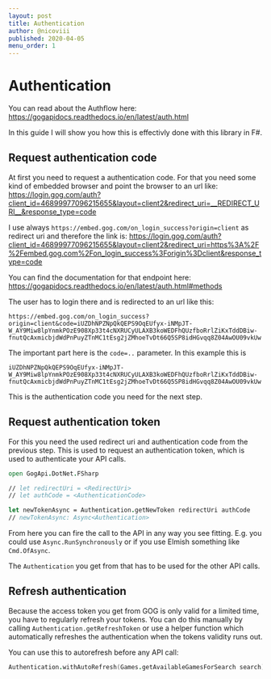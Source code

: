 ```yaml
---
layout: post
title: Authentication
author: @nicoviii
published: 2020-04-05
menu_order: 1
---
```

# Authentication

You can read about the Authflow here:
<https://gogapidocs.readthedocs.io/en/latest/auth.html>

In this guide I will show you how this is effectivly done with this library in F#.

## Request authentication code

At first you need to request a authentication code. For that you need some kind of embedded
browser and point the browser to an url like:  
<https://login.gog.com/auth?client_id=46899977096215655&layout=client2&redirect_uri=__REDIRECT_URI__&response_type=code>

I use always `https://embed.gog.com/on_login_success?origin=client` as redirect uri and therefore the link is:
<https://login.gog.com/auth?client_id=46899977096215655&layout=client2&redirect_uri=https%3A%2F%2Fembed.gog.com%2Fon_login_success%3Forigin%3Dclient&response_type=code>

You can find the documentation for that endpoint here:  
<https://gogapidocs.readthedocs.io/en/latest/auth.html#methods>

The user has to login there and is redirected to an url like this:

    https://embed.gog.com/on_login_success?origin=client&code=iUZDhNPZNpQkQEPS9OqEUfyx-iNMpJT-W_AY9Miw8lpYnmkPOzE908Xp33t4cNXRUCyULAXB3koWEDFhQUzfboRrlZiKxTddDBiw-fnutQcAxmicbjdWdPnPuyZTnMC1tEsg2jZMhoeTvDt66Q5SP8idHGvqq8Z04AwOU09vkUw

The important part here is the `code=..` parameter. In this example this is

    iUZDhNPZNpQkQEPS9OqEUfyx-iNMpJT-W_AY9Miw8lpYnmkPOzE908Xp33t4cNXRUCyULAXB3koWEDFhQUzfboRrlZiKxTddDBiw-fnutQcAxmicbjdWdPnPuyZTnMC1tEsg2jZMhoeTvDt66Q5SP8idHGvqq8Z04AwOU09vkUw

This is the authentication code you need for the next step.

## Request authentication token

For this you need the used redirect uri and authentication code from the previous step. This is used to request
an authentication token, which is used to authenticate your API calls.

```fsharp
open GogApi.DotNet.FSharp

// let redirectUri = <RedirectUri>
// let authCode = <AuthenticationCode>

let newTokenAsync = Authentication.getNewToken redirectUri authCode
// newTokenAsync: Async<Authentication>
```

From here you can fire the call to the API in any way you see fitting.
E.g. you could use `Async.RunSynchronously` or if you use Elmish something like
`Cmd.OfAsync`.

The `Authentication` you get from that has to be used for the other API calls.

## Refresh authentication

Because the access token you get from GOG is only valid for a limited time, you
have to regularly refresh your tokens. You can do this manually by calling
`Authentication.getRefreshToken` or use a helper function which automatically
refreshes the authentication when the tokens validity runs out.

You can use this to autorefresh before any API call:

```fsharp
Authentication.withAutoRefresh(Games.getAvailableGamesForSearch search) authentication
```
